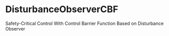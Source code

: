 # DisturbanceObserverCBF
Safety-Critical Control With Control Barrier Function Based on Disturbance Observer
